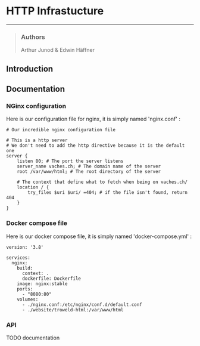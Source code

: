 # HTTP Infrastucture
___
>### Authors
>Arthur Junod & Edwin Häffner
>

## Introduction

## Documentation

### NGinx configuration

Here is our configuration file for nginx, it is simply named 'nginx.conf' : 

```nginx configuration
# Our incredible nginx configuration file

# This is a http server
# We don't need to add the http directive because it is the default one
server {
    listen 80; # The port the server listens
    server_name vaches.ch; # The domain name of the server
    root /var/www/html; # The root directory of the server

    # The context that define what to fetch when being on vaches.ch/
    location / {
        try_files $uri $uri/ =404; # if the file isn't found, return 404
    }
}

```

### Docker compose file

Here is our docker compose file, it is simply named 'docker-compose.yml' :

```docker-compose
version: '3.8'

services:
  nginx:
    build:
      context: .
      dockerfile: Dockerfile
    image: nginx:stable
    ports:
      - "8080:80"
    volumes:
      - ./nginx.conf:/etc/nginx/conf.d/default.conf
      - ./website/troweld-html:/var/www/html

```

### API



TODO documentation

